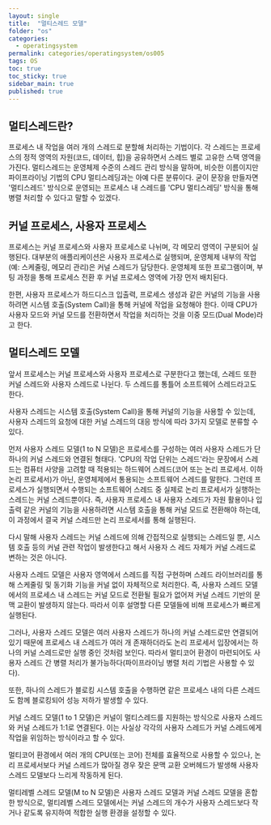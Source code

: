```yaml
---
layout: single
title:  "멀티스레드 모델"
folder: "os"
categories:
  - operatingsystem
permalink: categories/operatingsystem/os005
tags: OS
toc: true
toc_sticky: true
sidebar_main: true
published: true
---
```


## 멀티스레드란?
프로세스 내 작업을 여러 개의 스레드로 분할해 처리하는 기법이다. 각 스레드는 프로세스의 정적 영역의 자원(코드, 데이터, 힙)을 공유하면서 스레드 별로 고유한 스택 영역을 가진다. 멀티스레드는 운영체제 수준의 스레드 관리 방식을 말하며, 비슷한 이름이지만 파이프라이닝 기법의 CPU 멀티스레딩과는 아예 다른 분류이다. 굳이 문장을 만들자면 \'멀티스레드\' 방식으로 운영되는 프로세스 내 스레드를 \'CPU 멀티스레딩\' 방식을 통해 병렬 처리할 수 있다고 말할 수 있겠다.

## 커널 프로세스, 사용자 프로세스
프로세스는 커널 프로세스와 사용자 프로세스로 나뉘며, 각 메모리 영역이 구분되어 실행된다. 대부분의 애플리케이션은 사용자 프로세스로 실행되며, 운영체제 내부의 작업(예: 스케줄링, 메모리 관리)은 커널 스레드가 담당한다. 운영체제 또한 프로그램이며, 부팅 과정을 통해 프로세스 전환 후 커널 프로세스 영역에 가장 먼저 배치된다.

한편, 사용자 프로세스가 하드디스크 입출력, 프로세스 생성과 같은 커널의 기능을 사용하려면 시스템 호출(System Call)을 통해 커널에 작업을 요청해야 한다. 이때 CPU가 사용자 모드와 커널 모드를 전환하면서 작업을 처리하는 것을 이중 모드(Dual Mode)라고 한다.

## 멀티스레드 모델
앞서 프로세스는 커널 프로세스와 사용자 프로세스로 구분한다고 했는데, 스레드 또한 커널 스레드와 사용자 스레드로 나뉜다. 두 스레드를 통틀어 소프트웨어 스레드라고도 한다.

사용자 스레드는 시스템 호출(System Call)을 통해 커널의 기능을 사용할 수 있는데, 사용자 스레드의 요청에 대한 커널 스레드의 대응 방식에 따라 3가지 모델로 분류할 수 있다.

먼저 사용자 스레드 모델(1 to N 모델)은 프로세스를 구성하는 여러 사용자 스레드가 단 하나의 커널 스레드와 연결된 형태다. \'CPU의 작업 단위는 스레드\'라는 문장에서 스레드는 컴퓨터 사양을 고려할 때 적용되는 하드웨어 스레드(코어 또는 논리 프로세서. 이하 논리 프로세서)가 아닌, 운영체제에서 통용되는 소프트웨어 스레드를 말한다. 그런데 프로세스가 실행되면서 수행되는 소프트웨어 스레드 중 실제로 논리 프로세서가 실행하는 스레드는 커널 스레드뿐이다. 즉, 사용자 프로세스 내 사용자 스레드가 자원 활용이나 입출력 같은 커널의 기능을 사용하려면 시스템 호출을 통해 커널 모드로 전환해야 하는데, 이 과정에서 결국 커널 스레드만 논리 프로세서를 통해 실행된다.

다시 말해 사용자 스레드는 커널 스레드에 의해 간접적으로 실행되는 스레드일 뿐, 시스템 호출 등의 커널 관련 작업이 발생한다고 해서 사용자 스 레드 자체가 커널 스레드로 변하는 것은 아니다.

사용자 스레드 모델은 사용자 영역에서 스레드를 직접 구현하며 스레드 라이브러리를 통해 스케줄링 및 동기화 기능을 커널 없이 자체적으로 처리한다. 즉, 사용자 스레드 모델에서의 프로세스 내 스레드는 커널 모드로 전환될 필요가 없어져 커널 스레드 기반의 문맥 교환이 발생하지 않는다. 따라서 이후 설명할 다른 모델들에 비해 프로세스가 빠르게 실행된다.

그러나, 사용자 스레드 모델은 여러 사용자 스레드가 하나의 커널 스레드로만 연결되어 있기 때문에 프로세스 내 스레드가 여러 개 존재하더라도 논리 프로세서 입장에서는 하나의 커널 스레드로만 실행 중인 것처럼 보인다. 따라서 멀티코어 환경이 마련되어도 사용자 스레드 간 병렬 처리가 불가능하다(파이프라이닝 병렬 처리 기법은 사용할 수 있다).

또한, 하나의 스레드가 블로킹 시스템 호출을 수행하면 같은 프로세스 내의 다른 스레드도 함께 블로킹되어 성능 저하가 발생할 수 있다.

커널 스레드 모델(1 to 1 모델)은 커널이 멀티스레드를 지원하는 방식으로 사용자 스레드와 커널 스레드가 1:1로 연결된다. 이는 사실상 각각의 사용자 스레드가 커널 스레드에게 작업을 위임하는 방식이라고 할 수 있다.

멀티코어 환경에서 여러 개의 CPU(또는 코어) 전체를 효율적으로 사용할 수 있으나, 논리 프로세서보다 커널 스레드가 많아질 경우 잦은 문맥 교환 오버헤드가 발생해 사용자 스레드 모델보다 느리게 작동하게 된다.

멀티레벨 스레드 모델(M to N 모델)은 사용자 스레드 모델과 커널 스레드 모델을 혼합한 방식으로, 멀티레벨 스레드 모델에서는 커널 스레드의 개수가 사용자 스레드보다 작거나 같도록 유지하여 적합한 실행 환경을 설정할 수 있다.
